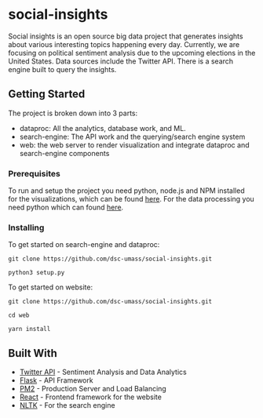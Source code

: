 # social-insights
Social insights is an open source big data project that generates insights about various interesting topics happening every day. Currently, we are focusing on political sentiment analysis due to the upcoming elections in the United States. Data sources include the Twitter API. There is a search engine built to query the insights.

## Getting Started

The project is broken down into 3 parts: 
* dataproc: All the analytics, database work, and ML. 
* search-engine: The API work and the querying/search engine system
* web: the web server to render visualization and integrate dataproc and search-engine components

<!-- ![Overall Architecture](assets/planning-architecture.png) -->

### Prerequisites

To run and setup the project you need python, node.js and NPM installed for the visualizations, which can be found [here](https://nodejs.org/en/). For the data processing you need python which can found [here](https://www.python.org/downloads/release/python-374/).

### Installing

To get started on search-engine and dataproc:
```
git clone https://github.com/dsc-umass/social-insights.git

python3 setup.py
```

To get started on website:
```
git clone https://github.com/dsc-umass/social-insights.git

cd web

yarn install
```
<!-- 
## Deployment

To get started on visualizations:
```
cd dataproc/

sudo pm2 start api.py --name social-insights --interpreter=python3 -->

## Built With

* [Twitter API](https://developer.twitter.com/) - Sentiment Analysis and Data Analytics
* [Flask](http://flask.palletsprojects.com/en/1.1.x/) - API Framework
* [PM2](https://pm2.keymetrics.io/) - Production Server and Load Balancing
* [React](https://reactjs.org/) - Frontend framework for the website
* [NLTK](https://www.nltk.org/) - For the search engine

